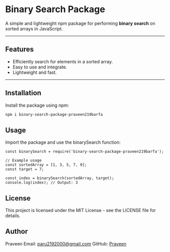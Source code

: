 # Binary Search Package

A simple and lightweight npm package for performing **binary search** on sorted arrays in JavaScript.

---

## Features

- Efficiently search for elements in a sorted array.
- Easy to use and integrate.
- Lightweight and fast.

---

## Installation

Install the package using npm:

```bash
npm i binary-search-package-praveen219barfa
```

## Usage

Import the package and use the binarySearch function:

```
const binarySearch = require('binary-search-package-praveen219barfa');

// Example usage
const sortedArray = [1, 3, 5, 7, 9];
const target = 7;

const index = binarySearch(sortedArray, target);
console.log(index); // Output: 3
```

## License

This project is licensed under the MIT License - see the LICENSE file for details.

## Author

Praveen
Email: paru2192000@gmail.com
GitHub: [Praveen](https://github.com/praveen00219)
